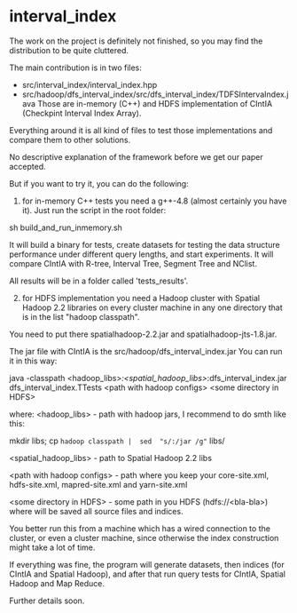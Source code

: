interval_index
==============

The work on the project is definitely not finished, so you may find the distribution to be quite cluttered. 

The main contribution is in two files:
- src/interval_index/interval_index.hpp
- src/hadoop/dfs_interval_index/src/dfs_interval_index/TDFSIntervaIndex.java 
Those are in-memory (C++) and HDFS implementation of CIntIA (Checkpint Interval Index Array).

Everything around it is all kind of files to test those implementations and compare them to other solutions.

No descriptive explanation of the framework before we get our paper accepted. 

But if you want to try it, you can do the following:

1) for in-memory C++ tests you need a g++-4.8 (almost certainly you have it). 
Just run the script in the root folder:

sh build_and_run_inmemory.sh

It will build a binary for tests, create datasets for testing the data structure performance under different 
query lengths, and start experiments. It will compare CIntIA with R-tree, Interval Tree, Segment Tree and NClist.

All results will be in a folder called 'tests_results'.

2) for HDFS implementation you need a Hadoop cluster with Spatial Hadoop 2.2 libraries on every cluster 
machine in any one directory that is in the list "hadoop classpath". 

You need to put there spatialhadoop-2.2.jar and spatialhadoop-jts-1.8.jar. 

The jar file with CIntIA is the src/hadoop/dfs_interval_index.jar
You can run it in this way:

java -classpath &lt;hadoop_libs&gt;*:&lt;spatial_hadoop_libs&gt;*:dfs_interval_index.jar  dfs_interval_index.TTests &lt;path with hadoop configs&gt; &lt;some directory in HDFS&gt; 

where:
&lt;hadoop_libs&gt; - path with hadoop jars, I recommend to do smth like this: 

mkdir libs;  cp `hadoop classpath |  sed  "s/:/jar /g"` libs/

&lt;spatial_hadoop_libs&gt; - path to Spatial Hadoop 2.2 libs

&lt;path with hadoop configs&gt; - path where you keep your core-site.xml, hdfs-site.xml, mapred-site.xml and yarn-site.xml

&lt;some directory in HDFS&gt; - some path in you HDFS (hdfs://&lt;bla-bla&gt;) where will be saved all source files and indices.

You better run this from a machine which has a wired connection to the cluster, or even a cluster machine, 
since otherwise the index construction might take a lot of time. 

If everything was fine, the program will generate datasets, then indices (for CIntIA and Spatial Hadoop), 
and after that run query tests for CIntIA, Spatial Hadoop and Map Reduce. 

Further details soon.






